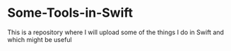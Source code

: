 # Some-Tools-in-Swift
This is a repository where I will upload some of the things I do in Swift and which might be useful
